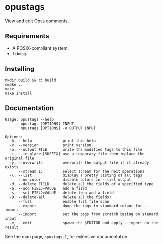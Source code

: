 opustags
========

View and edit Opus comments.

Requirements
------------

* A POSIX-compliant system,
* `libogg`.

Installing
----------

    mkdir build && cd build
    cmake ..
    make
    make install

Documentation
-------------

    Usage: opustags --help
           opustags [OPTIONS] INPUT
           opustags [OPTIONS] -o OUTPUT INPUT

    Options:
      -h, --help              print this help
      -V, --version           print version
      -o, --output FILE       write the modified tags to this file
      -i, --in-place [SUFFIX] use a temporary file then replace the original file
      -y, --overwrite         overwrite the output file if it already exists
          --stream ID         select stream for the next operations
      -l, --list              display a pretty listing of all tags
          --no-color          disable colors in --list output
      -d, --delete FIELD      delete all the fields of a specified type
      -a, --add FIELD=VALUE   add a field
      -s, --set FIELD=VALUE   delete then add a field
      -D, --delete-all        delete all the fields!
          --full              enable full file scan
          --export            dump the tags to standard output for --import
          --import            set the tags from scratch basing on stanard input
      -e, --edit              spawn the $EDITOR and apply --import on the result

See the man page, `opustags.1`, for extensive documentation.
